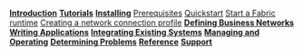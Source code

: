 **[Introduction](../introduction/introduction.html)**
**[Tutorials](../tutorials/tutorialindex.html)**
**[Installing](../installing/installingindex.html)**
[Prerequisites](../installing/prerequisites.html)
[Quickstart](../installing/quickstart.html)
[Start a Fabric runtime](../installing/runtime-start.html)
[Creating a network connection profile](../installing/createconnectionprofile.html)
**[Defining Business Networks](../business-network/businessnetwork.html)**
**[Writing Applications](../applications/genapp.html)**
**[Integrating Existing Systems](../integrating/integrating-index.html)**
**[Managing and Operating](../managing/managingindex.html)**
**[Determining Problems](../problems/diagnostics.html)**
**[Reference](../reference/MeetTheModules.html)**
**[Support](../support/index.html)**
